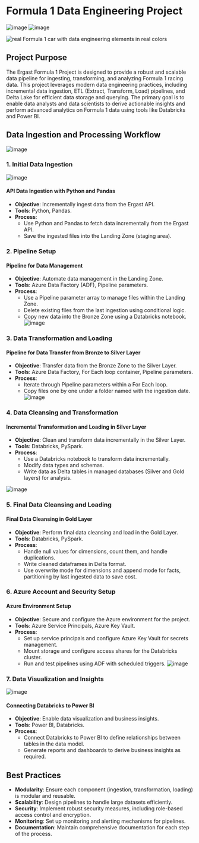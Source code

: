 # Formula 1 Data Engineering Project
![image](https://github.com/user-attachments/assets/c0c07ab1-fd2c-4711-a414-5f56004a3c2c)
![image](https://github.com/user-attachments/assets/c88333ca-337c-413c-b5a2-d2688cc2f206)

![real Formula 1 car with data engineering elements in real colors](https://github.com/user-attachments/assets/b9ea86dd-2c6d-401a-a5e7-11dab303cfae)


## Project Purpose

The Ergast Formula 1 Project is designed to provide a robust and scalable data pipeline for ingesting, transforming, and analyzing Formula 1 racing data. This project leverages modern data engineering practices, including incremental data ingestion, ETL (Extract, Transform, Load) pipelines, and Delta Lake for efficient data storage and querying. The primary goal is to enable data analysts and data scientists to derive actionable insights and perform advanced analytics on Formula 1 data using tools like Databricks and Power BI.

## Data Ingestion and Processing Workflow

![image](https://github.com/user-attachments/assets/2543dddf-cfef-4513-81cc-46d2fae5d507)

### 1. Initial Data Ingestion

![image](https://github.com/user-attachments/assets/233c98ad-11e7-403f-afb3-4d3893039d20)

#### API Data Ingestion with Python and Pandas
- **Objective**: Incrementally ingest data from the Ergast API.
- **Tools**: Python, Pandas.
- **Process**:
  - Use Python and Pandas to fetch data incrementally from the Ergast API.
  - Save the ingested files into the Landing Zone (staging area).

### 2. Pipeline Setup

#### Pipeline for Data Management
- **Objective**: Automate data management in the Landing Zone.
- **Tools**: Azure Data Factory (ADF), Pipeline parameters.
- **Process**:
  - Use a Pipeline parameter array to manage files within the Landing Zone.
  - Delete existing files from the last ingestion using conditional logic.
  - Copy new data into the Bronze Zone using a Databricks notebook.
![image](https://github.com/user-attachments/assets/810247f3-e416-4be3-b47f-0d4fa2dee611)

### 3. Data Transformation and Loading

#### Pipeline for Data Transfer from Bronze to Silver Layer
- **Objective**: Transfer data from the Bronze Zone to the Silver Layer.
- **Tools**: Azure Data Factory, For Each loop container, Pipeline parameters.
- **Process**:
  - Iterate through Pipeline parameters within a For Each loop.
  - Copy files one by one under a folder named with the ingestion date.
 ![image](https://github.com/user-attachments/assets/4328c271-37fa-4898-a552-2b565dff2b9d)

### 4. Data Cleansing and Transformation

#### Incremental Transformation and Loading in Silver Layer
- **Objective**: Clean and transform data incrementally in the Silver Layer.
- **Tools**: Databricks, PySpark.
- **Process**:
  - Use a Databricks notebook to transform data incrementally.
  - Modify data types and schemas.
  - Write data as Delta tables in managed databases (Silver and Gold layers) for analysis.

![image](https://github.com/user-attachments/assets/131f00db-e733-4aad-b125-1cd7579bb647)


### 5. Final Data Cleansing and Loading

#### Final Data Cleansing in Gold Layer
- **Objective**: Perform final data cleansing and load in the Gold Layer.
- **Tools**: Databricks, PySpark.
- **Process**:
  - Handle null values for dimensions, count them, and handle duplications.
  - Write cleaned dataframes in Delta format.
  - Use overwrite mode for dimensions and append mode for facts, partitioning by last ingested data to save cost.

### 6. Azure Account and Security Setup

#### Azure Environment Setup
- **Objective**: Secure and configure the Azure environment for the project.
- **Tools**: Azure Service Principals, Azure Key Vault.
- **Process**:
  - Set up service principals and configure Azure Key Vault for secrets management.
  - Mount storage and configure access shares for the Databricks cluster.
  - Run and test pipelines using ADF with scheduled triggers.
![image](https://github.com/user-attachments/assets/c7bdd929-6b85-4a00-a491-8eba0cc51b7f)

### 7. Data Visualization and Insights
![image](https://github.com/user-attachments/assets/6eede8ff-5ae6-4b89-b182-28cd33cec58b)

#### Connecting Databricks to Power BI
- **Objective**: Enable data visualization and business insights.
- **Tools**: Power BI, Databricks.
- **Process**:
  - Connect Databricks to Power BI to define relationships between tables in the data model.
  - Generate reports and dashboards to derive business insights as required.

## Best Practices

- **Modularity**: Ensure each component (ingestion, transformation, loading) is modular and reusable.
- **Scalability**: Design pipelines to handle large datasets efficiently.
- **Security**: Implement robust security measures, including role-based access control and encryption.
- **Monitoring**: Set up monitoring and alerting mechanisms for pipelines.
- **Documentation**: Maintain comprehensive documentation for each step of the process.

